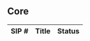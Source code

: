 ## Core

| SIP #                         | Title                       | Status |
|-------------------------------|-----------------------------|--------|
